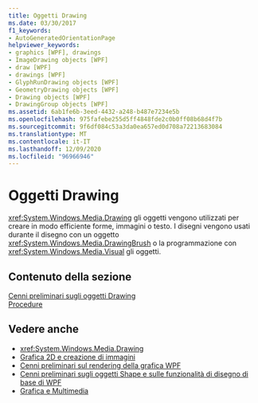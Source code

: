 ```yaml
---
title: Oggetti Drawing
ms.date: 03/30/2017
f1_keywords:
- AutoGeneratedOrientationPage
helpviewer_keywords:
- graphics [WPF], drawings
- ImageDrawing objects [WPF]
- draw [WPF]
- drawings [WPF]
- GlyphRunDrawing objects [WPF]
- GeometryDrawing objects [WPF]
- Drawing objects [WPF]
- DrawingGroup objects [WPF]
ms.assetid: 6ab1fe6b-3eed-4432-a248-b487e7234e5b
ms.openlocfilehash: 975fafebe255d5ff4848fde2c0b0ff08b68d4f7b
ms.sourcegitcommit: 9f6df084c53a3da0ea657ed0d708a72213683084
ms.translationtype: MT
ms.contentlocale: it-IT
ms.lasthandoff: 12/09/2020
ms.locfileid: "96966946"
---
```

# <a name="drawings"></a>Oggetti Drawing
<xref:System.Windows.Media.Drawing> gli oggetti vengono utilizzati per creare in modo efficiente forme, immagini o testo. I disegni vengono usati durante il disegno con un oggetto <xref:System.Windows.Media.DrawingBrush> o la programmazione con <xref:System.Windows.Media.Visual> gli oggetti.  
  
## <a name="in-this-section"></a>Contenuto della sezione  
 [Cenni preliminari sugli oggetti Drawing](drawing-objects-overview.md)  
  [Procedure](drawings-how-to-topics.md)  
  
## <a name="see-also"></a>Vedere anche

- <xref:System.Windows.Media.Drawing>
- [Grafica 2D e creazione di immagini](../advanced/optimizing-performance-2d-graphics-and-imaging.md)
- [Cenni preliminari sul rendering della grafica WPF](wpf-graphics-rendering-overview.md)
- [Cenni preliminari sugli oggetti Shape e sulle funzionalità di disegno di base di WPF](shapes-and-basic-drawing-in-wpf-overview.md)
- [Grafica e Multimedia](index.md)
